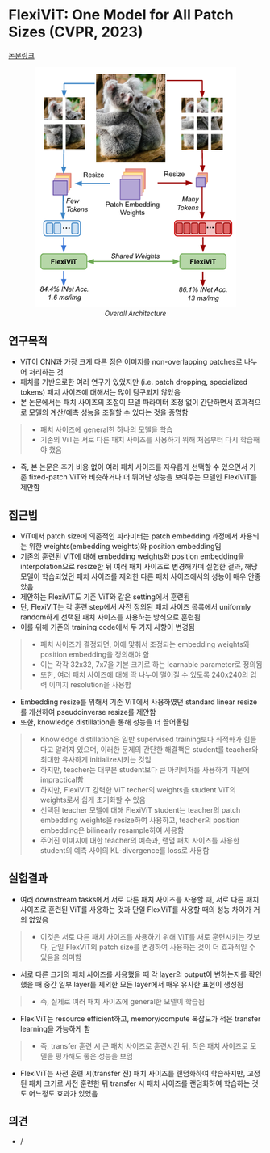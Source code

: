 # FlexiViT: One Model for All Patch Sizes (CVPR, 2023)

[논문링크](https://arxiv.org/abs/2212.08013)

<p align="center">
    <img width="400" alt='fig1' src="../img/beyer2023flexivit.png?raw=true"></br>
    <em><font size=2>Overall Architecture</font></em>
</p>

## 연구목적
- ViT이 CNN과 가장 크게 다른 점은 이미지를 non-overlapping patches로 나누어 처리하는 것
- 패치를 기반으로한 여러 연구가 있었지만 (i.e. patch dropping, specialized tokens) 패치 사이즈에 대해서는 많이 탐구되지 않았음
- 본 논문에서는 패치 사이즈의 조절이 모델 파라미터 조정 없이 간단하면서 효과적으로 모델의 계산/예측 성능을 조절할 수 있다는 것을 증명함
> - 패치 사이즈에 general한 하나의 모델을 학습
> - 기존의 ViT는 서로 다른 패치 사이즈를 사용하기 위해 처음부터 다시 학습해야 했음
- 즉, 본 논문은 추가 비용 없이 여러 패치 사이즈를 자유롭게 선택할 수 있으면서 기존 fixed-patch ViT와 비슷하거나 더 뛰어난 성능을 보여주는 모델인 FlexiViT를 제안함

## 접근법
- ViT에서 patch size에 의존적인 파라미터는 patch embedding 과정에서 사용되는 위한 weights(embedding weights)와 position embedding임
- 기존의 훈련된 ViT에 대해 embedding weights와 position embedding을 interpolation으로 resize한 뒤 여러 패치 사이즈로 변경해가며 실험한 결과, 해당 모델이 학습되었던 패치 사이즈를 제외한 다른 패치 사이즈에서의 성능이 매우 안좋았음
- 제안하는 FlexiViT도 기존 ViT와 같은 setting에서 훈련됨
- 단, FlexiViT는 각 훈련 step에서 사전 정의된 패치 사이즈 목록에서 uniformly random하게 선택된 패치 사이즈를 사용하는 방식으로 훈련됨
- 이를 위해 기존의 training code에서 두 가지 사항이 변경됨
> - 패치 사이즈가 결정되면, 이에 맟춰서 조정되는 embedding weights와 position embedding을 정의해야 함
> - 이는 각각 32x32, 7x7을 기본 크기로 하는 learnable parameter로 정의됨
> - 또한, 여러 패치 사이즈에 대해 딱 나누어 떨어질 수 있도록 240x240의 입력 이미지 resolution을 사용함
- Embedding resize를 위해서 기존 ViT에서 사용하였던 standard linear resize를 개선하여 pseudoinverse resize를 제안함
- 또한, knowledge distillation을 통해 성능을 더 끌어올림
> - Knowledge distillation은 일반 supervised training보다 최적화가 힘들다고 알려져 있으며, 이러한 문제의 간단한 해결책은 student를 teacher와 최대한 유사하게 initialize시키는 것임
> - 하지만, teacher는 대부분 student보다 큰 아키텍처를 사용하기 때문에 impractical함
> - 하지만, FlexiViT 강력한 ViT techer의 weights을 student ViT의 weights로서 쉽게 초기화할 수 있음
> - 선택된 teacher 모델에 대해 FlexiViT student는 teacher의 patch embedding weights을 resize하여 사용하고, teacher의 position embedding은 bilinearly resample하여 사용함
> - 주어진 이미지에 대한 teacher의 예측과, 랜덤 패치 사이즈를 사용한 student의 예측 사이의 KL-divergence를 loss로 사용함

## 실험결과
- 여러 downstream tasks에서 서로 다른 패치 사이즈를 사용할 때, 서로 다른 패치 사이즈로 훈련된 ViT를 사용하는 것과 단일 FlexViT를 사용할 때의 성능 차이가 거의 없었음
> - 이것은 서로 다른 패치 사이즈를 사용하기 위해 ViT를 새로 훈련시키는 것보다, 단일 FlexViT의 patch size를 변경하여 사용하는 것이 더 효과적일 수 있음을 의미함
- 서로 다른 크기의 패치 사이즈를 사용했을 때 각 layer의 output이 변하는지를 확인했을 때 중간 일부 layer를 제외한 모든 layer에서 매우 유사한 표현이 생성됨
> - 즉, 실제로 여러 패치 사이즈에 general한 모델이 학습됨
- FlexiViT는 resource efficient하고, memory/compute 복잡도가 적은 transfer learning을 가능하게 함
> - 즉, transfer 훈련 시 큰 패치 사이즈로 훈련시킨 뒤, 작은 패치 사이즈로 모델을 평가해도 좋은 성능을 보임
- FlexiViT는 사전 훈련 시(transfer 전) 패치 사이즈를 랜덤화하여 학습하지만, 고정된 패치 크기로 사전 훈련한 뒤 transfer 시 패치 사이즈를 랜덤화하여 학습하는 것도 어느정도 효과가 있었음

## 의견
- /